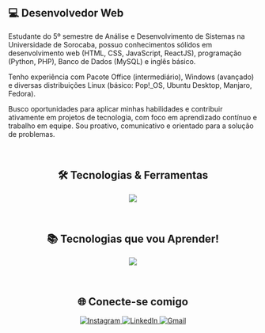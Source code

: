 ## 💻 Desenvolvedor Web

Estudante do 5º semestre de Análise e Desenvolvimento de Sistemas na Universidade de Sorocaba, possuo conhecimentos sólidos em desenvolvimento web (HTML, CSS, JavaScript, ReactJS), programação (Python, PHP), Banco de Dados (MySQL) e inglês básico.

Tenho experiência com Pacote Office (intermediário), Windows (avançado) e diversas distribuições Linux (básico: Pop!_OS, Ubuntu Desktop, Manjaro, Fedora).

Busco oportunidades para aplicar minhas habilidades e contribuir ativamente em projetos de tecnologia, com foco em aprendizado contínuo e trabalho em equipe. Sou proativo, comunicativo e orientado para a solução de problemas.

<br>

<h2 align="center">🛠️ Tecnologias & Ferramentas</h2>

<p align="center">
  <a href="https://skillicons.dev">
    <img src="https://skillicons.dev/icons?i=html,css,js,py,php,react" />
  </a>
</p>

<br>

<h2 align="center">📚 Tecnologias que vou Aprender!</h2>

<p align="center">
  <a href="https://skillicons.dev">
    <img src="https://skillicons.dev/icons?i=c,cs,java" />
  </a>
</p>

<br>

<h2 align="center">🌐 Conecte-se comigo</h2>

<p align="center">
  <a href="https://www.instagram.com/enzo_kniggendorf">
    <img src="https://camo.githubusercontent.com/fbd086ce64042274471edb5f8154e464dabf180feaa1c69563e514cb82415f81/68747470733a2f2f696d672e736869656c64732e696f2f7374617469632f76313f6d6573736167653d496e7374616772616d266c6f676f3d696e7374616772616d266c6162656c3d26636f6c6f723d303037414343266c6f676f436f6c6f723d7768697465266c6162656c436f6c6f723d267374796c653d666f722d7468652d6261646765" alt="Instagram">
  </a>
  <a href="https://www.linkedin.com/in/enzo-kniggendorf-b48730266/">
    <img src="https://camo.githubusercontent.com/d5f088ece7afb0a899196d9927294bdf1506311388e3b3b0530ec3176bf2db21/68747470733a2f2f696d672e736869656c64732e696f2f7374617469632f76313f6d6573736167653d4c696e6b6564496e266c6f676f3d6c696e6b6564696e266c6162656c3d26636f6c6f723d303037414343266c6f676f436f6c6f723d7768697465266c6162656c436f6c6f723d267374796c653d666f722d7468652d6261646765" alt="LinkedIn">
  </a>
  <a href="malito:enzotoyamakniggendorf2018@gmail.com">
    <img src="https://camo.githubusercontent.com/1263ae37f87a17205798aa93fa3f724bf2f53e9f82b42772e9b27f45bd85424e/68747470733a2f2f696d672e736869656c64732e696f2f7374617469632f76313f6d6573736167653d476d61696c266c6f676f3d676d61696c266c6162656c3d26636f6c6f723d303037414343266c6f676f436f6c6f723d7768697465266c6162656c436f6c6f723d267374796c653d666f722d7468652d6261646765" alt="Gmail">
  </a>
</p>
